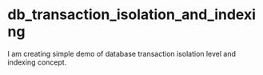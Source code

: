 # db_transaction_isolation_and_indexing
I am creating simple demo of database transaction isolation level and indexing concept.
